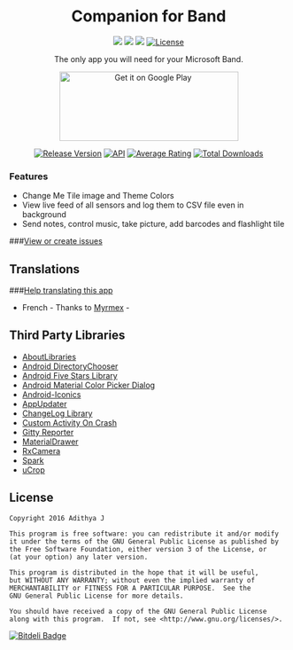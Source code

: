 <h1 align="center">Companion for Band</h1>

<p align="center">
  <a href="https://travis-ci.org/adithya321/Companion-for-Band"><img src="https://travis-ci.org/adithya321/Companion-for-Band.svg?branch=master"></a>
  <a href="https://www.codacy.com/app/adithya321/Companion-for-Band?utm_source=github.com&amp;utm_medium=referral&amp;utm_content=adithya321/Companion-for-Band&amp;utm_campaign=Badge_Grade"><img src="https://api.codacy.com/project/badge/Grade/421c31da11824642a06ad7cc8540dfd8"/></a>
  <a href="https://codecov.io/gh/adithya321/Companion-for-Band"><img src="https://codecov.io/gh/adithya321/Companion-for-Band/branch/master/graph/badge.svg"></a>
  <a href="https://www.gnu.org/licenses/gpl.html"><img src="https://img.shields.io/badge/License-GPLv3-blue.svg?style=flat" alt="License"></a>
</p>

<p align="center">The only app you will need for your Microsoft Band.</p>
<p align="center"><a href='https://play.google.com/store/apps/details?id=com.pimp.companionforband&utm_source=global_co&utm_medium=prtnr&utm_content=Mar2515&utm_campaign=PartBadge&pcampaignid=MKT-Other-global-all-co-prtnr-py-PartBadge-Mar2515-1'><img alt='Get it on Google Play' src='https://play.google.com/intl/en_us/badges/images/generic/en_badge_web_generic.png' height="125" width="323"/></a></p>
<p align="center">
<a href="https://github.com/adithya321/Companion-for-Band/releases"><img src="https://img.shields.io/github/release/adithya321/Companion-for-Band.svg" alt="Release Version"></a>
<a href="https://android-arsenal.com/api?level=17"><img src="https://img.shields.io/badge/API-17%2B-brightgreen.svg?style=flat" alt="API"></a>
<a href="https://play.google.com/store/apps/details?id=com.pimp.companionforband"><img src="https://img.shields.io/badge/rating-4.6-green.svg" alt="Average Rating"></a>
<a href="https://play.google.com/store/apps/details?id=com.pimp.companionforband"><img src="https://img.shields.io/badge/downloads-5k%2B-lightgrey.svg" alt="Total Downloads"></a>
</p>

### Features
* Change Me Tile image and Theme Colors
* View live feed of all sensors and log them to CSV file even in background
* Send notes, control music, take picture, add barcodes and flashlight tile

###[View or create issues](https://github.com/adithya321/Companion-for-Band/issues)

## Translations
###[Help translating this app](https://pimplay.oneskyapp.com/collaboration/project?id=56434)
* French - Thanks to [Myrmex](onesky@myrmex.org) -

## Third Party Libraries
* [AboutLibraries](https://github.com/mikepenz/AboutLibraries)
* [Android DirectoryChooser](https://github.com/passy/Android-DirectoryChooser)
* [Android Five Stars Library](https://github.com/Angtrim/Android-Five-Stars-Library)
* [Android Material Color Picker Dialog](https://github.com/Pes8/android-material-color-picker-dialog)
* [Android-Iconics](https://github.com/mikepenz/Android-Iconics)
* [AppUpdater](https://github.com/javiersantos/AppUpdater)
* [ChangeLog Library](https://github.com/gabrielemariotti/changeloglib)
* [Custom Activity On Crash](https://github.com/Ereza/CustomActivityOnCrash)
* [Gitty Reporter](https://github.com/PaoloRotolo/GittyReporter)
* [MaterialDrawer](https://github.com/mikepenz/MaterialDrawer)
* [RxCamera](https://github.com/ragnraok/RxCamera)
* [Spark](https://github.com/robinhood/spark)
* [uCrop](https://github.com/Yalantis/uCrop)

## License

    Copyright 2016 Adithya J

    This program is free software: you can redistribute it and/or modify
    it under the terms of the GNU General Public License as published by
    the Free Software Foundation, either version 3 of the License, or
    (at your option) any later version.

    This program is distributed in the hope that it will be useful,
    but WITHOUT ANY WARRANTY; without even the implied warranty of
    MERCHANTABILITY or FITNESS FOR A PARTICULAR PURPOSE.  See the
    GNU General Public License for more details.

    You should have received a copy of the GNU General Public License
    along with this program.  If not, see <http://www.gnu.org/licenses/>.


[![Bitdeli Badge](https://d2weczhvl823v0.cloudfront.net/adithya321/companion-for-band/trend.png)](https://bitdeli.com/free "Bitdeli Badge")

